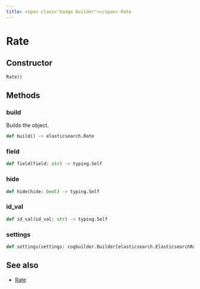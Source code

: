 ```yaml
---
title: <span class="badge builder"></span> Rate
---
```

# <span class="badge builder"></span> Rate

## Constructor

```python
Rate()
```
## Methods

### <span class="badge object-method"></span> build

Builds the object.

```python
def build() -> elasticsearch.Rate
```

### <span class="badge object-method"></span> field

```python
def field(field: str) -> typing.Self
```

### <span class="badge object-method"></span> hide

```python
def hide(hide: bool) -> typing.Self
```

### <span class="badge object-method"></span> id_val

```python
def id_val(id_val: str) -> typing.Self
```

### <span class="badge object-method"></span> settings

```python
def settings(settings: cogbuilder.Builder[elasticsearch.ElasticsearchRateSettings]) -> typing.Self
```

## See also

 * <span class="badge object-type-class"></span> [Rate](./object-Rate.md)
